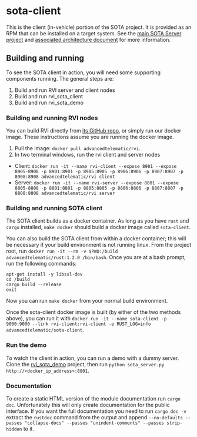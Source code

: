 # sota-client

This is the client (in-vehicle) portion of the SOTA project. It is provided as an RPM that can be installed on a target system. See the [main SOTA Server project](https://github.com/advancedtelematic/rvi_sota_server) and [associated architecture document](http://advancedtelematic.github.io/rvi_sota_server/dev/architecture.html) for more information.

## Building and running

To see the SOTA client in action, you will need some supporting components running. The general steps are:

1. Build and run RVI server and client nodes
2. Build and run rvi_sota_client
3. Build and run rvi_sota_demo

### Building and running RVI nodes

You can build RVI directly from [its GitHub repo](https://github.com/PDXostc/rvi_core), or simply run our docker image. These instructions assume you are running the docker image.

1. Pull the image: `docker pull advancedtelematic/rvi`.
2. In two terminal windows, run the rvi client and server nodes
  * Client: `docker run -it --name rvi-client --expose 8901 --expose 8905-8908 -p 8901:8901 -p 8905:8905 -p 8906:8906 -p 8907:8907 -p 8908:8908 advancedtelematic/rvi client`
  * Server: `docker run -it --name rvi-server --expose 8801 --expose 8805-8808 -p 8801:8801 -p 8805:8805 -p 8806:8806 -p 8807:8807 -p 8808:8808 advancedtelematic/rvi server`

### Building and running SOTA client

The SOTA client builds as a docker container. As long as you have `rust` and `cargo` installed, `make docker` should build a docker image called `sota-client`.

You can also build the SOTA client from within a docker container; this will be necessary if your build environment is not running linux. From the project root, run `docker run -it --rm -v $PWD:/build advancedtelematic/rust:1.2.0 /bin/bash`. Once you are at a bash prompt, run the following commands:

```
apt-get install -y libssl-dev
cd /build
cargo build --release
exit
```
Now you can run `make docker` from your normal build environment.

Once the sota-client docker image is built (by either of the two methods above), you can run it with `docker run -it --name sota-client -p 9000:9000 --link rvi-client:rvi-client -e RUST_LOG=info advancedtelematic/sota-client`.

### Run the demo

To watch the client in action, you can run a demo with a dummy server. Clone the [rvi_sota_demo](https://github.com/PDXostc/rvi_sota_demo) project, then run `python sota_server.py http://<docker_ip_address>:8801`.

### Documentation

To create a static HTML version of the module documentation run `cargo doc`.
Unfortunately this will only create documentation for the public interface. If
you want the full documentation you need to run `cargo doc -v` extract the
`rustdoc` command from the output and append `--no-defaults --passes
"collapse-docs" --passes "unindent-comments" --passes strip-hidden` to it.
